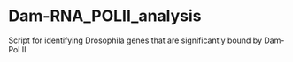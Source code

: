 # Dam-RNA_POLII_analysis
Script for identifying Drosophila genes that are significantly bound by Dam-Pol II
